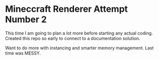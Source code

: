 # Mineccraft Renderer Attempt Number 2

This time I am going to plan a lot more before starting any actual coding. Created this repo so early to connect to a documentation solution.

Want to do more with instancing and smarter memory management. Last time was MESSY.
